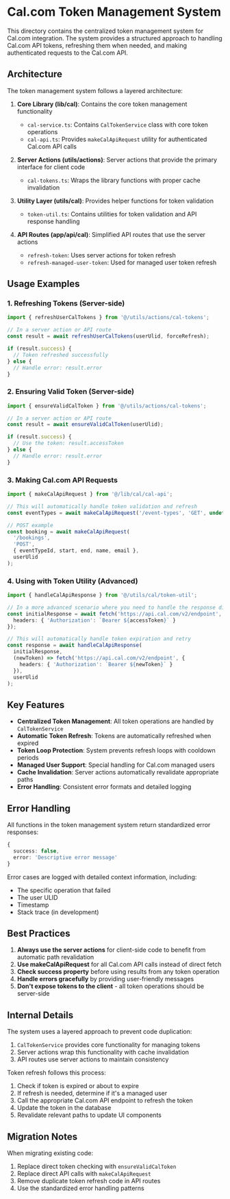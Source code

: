 # Cal.com Token Management System

This directory contains the centralized token management system for Cal.com integration. The system provides a structured approach to handling Cal.com API tokens, refreshing them when needed, and making authenticated requests to the Cal.com API.

## Architecture

The token management system follows a layered architecture:

1. **Core Library (lib/cal)**: Contains the core token management functionality
   - `cal-service.ts`: Contains `CalTokenService` class with core token operations
   - `cal-api.ts`: Provides `makeCalApiRequest` utility for authenticated Cal.com API calls

2. **Server Actions (utils/actions)**: Server actions that provide the primary interface for client code
   - `cal-tokens.ts`: Wraps the library functions with proper cache invalidation

3. **Utility Layer (utils/cal)**: Provides helper functions for token validation
   - `token-util.ts`: Contains utilities for token validation and API response handling

4. **API Routes (app/api/cal)**: Simplified API routes that use the server actions
   - `refresh-token`: Uses server actions for token refresh
   - `refresh-managed-user-token`: Used for managed user token refresh

## Usage Examples

### 1. Refreshing Tokens (Server-side)

```typescript
import { refreshUserCalTokens } from '@/utils/actions/cal-tokens';

// In a server action or API route
const result = await refreshUserCalTokens(userUlid, forceRefresh);

if (result.success) {
  // Token refreshed successfully
} else {
  // Handle error: result.error
}
```

### 2. Ensuring Valid Token (Server-side)

```typescript
import { ensureValidCalToken } from '@/utils/actions/cal-tokens';

// In a server action or API route
const result = await ensureValidCalToken(userUlid);

if (result.success) {
  // Use the token: result.accessToken
} else {
  // Handle error: result.error
}
```

### 3. Making Cal.com API Requests

```typescript
import { makeCalApiRequest } from '@/lib/cal/cal-api';

// This will automatically handle token validation and refresh
const eventTypes = await makeCalApiRequest('/event-types', 'GET', undefined, userUlid);

// POST example
const booking = await makeCalApiRequest(
  '/bookings',
  'POST',
  { eventTypeId, start, end, name, email },
  userUlid
);
```

### 4. Using with Token Utility (Advanced)

```typescript
import { handleCalApiResponse } from '@/utils/cal/token-util';

// In a more advanced scenario where you need to handle the response directly
const initialResponse = await fetch('https://api.cal.com/v2/endpoint', {
  headers: { 'Authorization': `Bearer ${accessToken}` }
});

// This will automatically handle token expiration and retry
const response = await handleCalApiResponse(
  initialResponse,
  (newToken) => fetch('https://api.cal.com/v2/endpoint', {
    headers: { 'Authorization': `Bearer ${newToken}` }
  }),
  userUlid
);
```

## Key Features

- **Centralized Token Management**: All token operations are handled by `CalTokenService`
- **Automatic Token Refresh**: Tokens are automatically refreshed when expired
- **Token Loop Protection**: System prevents refresh loops with cooldown periods
- **Managed User Support**: Special handling for Cal.com managed users
- **Cache Invalidation**: Server actions automatically revalidate appropriate paths
- **Error Handling**: Consistent error formats and detailed logging

## Error Handling

All functions in the token management system return standardized error responses:

```typescript
{
  success: false,
  error: 'Descriptive error message'
}
```

Error cases are logged with detailed context information, including:
- The specific operation that failed
- The user ULID
- Timestamp
- Stack trace (in development)

## Best Practices

1. **Always use the server actions** for client-side code to benefit from automatic path revalidation
2. **Use makeCalApiRequest** for all Cal.com API calls instead of direct fetch
3. **Check success property** before using results from any token operation
4. **Handle errors gracefully** by providing user-friendly messages
5. **Don't expose tokens to the client** - all token operations should be server-side

## Internal Details

The system uses a layered approach to prevent code duplication:

1. `CalTokenService` provides core functionality for managing tokens
2. Server actions wrap this functionality with cache invalidation
3. API routes use server actions to maintain consistency

Token refresh follows this process:
1. Check if token is expired or about to expire
2. If refresh is needed, determine if it's a managed user
3. Call the appropriate Cal.com API endpoint to refresh the token
4. Update the token in the database
5. Revalidate relevant paths to update UI components

## Migration Notes

When migrating existing code:

1. Replace direct token checking with `ensureValidCalToken`
2. Replace direct API calls with `makeCalApiRequest`
3. Remove duplicate token refresh code in API routes
4. Use the standardized error handling patterns 
